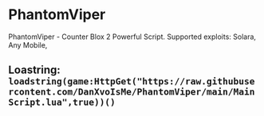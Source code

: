 # PhantomViper
PhantomViper - Counter Blox 2 Powerful Script.
Supported exploits:
Solara,
Any Mobile,
## Loastring: ```loadstring(game:HttpGet("https://raw.githubusercontent.com/DanXvoIsMe/PhantomViper/main/MainScript.lua",true))()```
